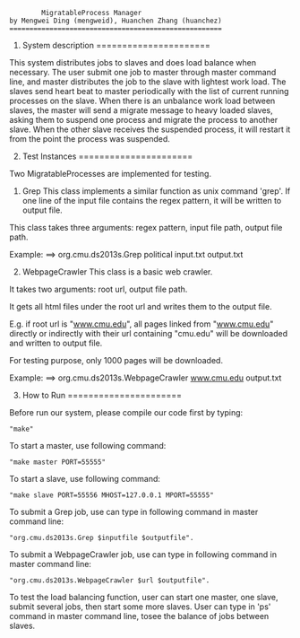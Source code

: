 			MigratableProcess Manager
	by Mengwei Ding (mengweid), Huanchen Zhang (huanchez)
	=====================================================

1. System description
======================

This system distributes jobs to slaves and does load balance when necessary. 
The user submit one job to master through master command line, and master 
distributes the job to the slave with lightest work load. The slaves send 
heart beat to master periodically with the list of current running processes
on the slave. When there is an unbalance work load between slaves, the master
 will send a migrate message to heavy loaded slaves, asking them to suspend 
one process and migrate the process to another slave. When the other slave 
receives the suspended process, it will restart it from the point the process
was suspended.

2. Test Instances
======================

Two MigratableProcesses are implemented for testing.

1) Grep
This class implements a similar function as unix command 'grep'. If one line 
of the input file contains the regex pattern, it will be written to output file.

This class takes three arguments: regex pattern, input file path, output file path.

Example:
==> org.cmu.ds2013s.Grep political input.txt output.txt

2) WebpageCrawler
This class is a basic web crawler.

It takes two arguments: root url, output file path.

It gets all html files under the root url and writes them to the output file.

E.g. if root url is "www.cmu.edu", all pages linked from "www.cmu.edu" directly or 
indirectly with their url containing "cmu.edu" will be downloaded and written to output file.

For testing purpose, only 1000 pages will be downloaded.

Example:
==> org.cmu.ds2013s.WebpageCrawler www.cmu.edu output.txt

3. How to Run
======================

Before run our system, please compile our code first by typing:
	
	"make"

To start a master, use following command:

	"make master PORT=55555"

To start a slave, use following command:
	
	"make slave PORT=55556 MHOST=127.0.0.1 MPORT=55555"

To submit a Grep job, use can type in following command in master command line:

	"org.cmu.ds2013s.Grep $inputfile $outputfile".

To submit a WebpageCrawler job, use can type in following command in master command line:

	"org.cmu.ds2013s.WebpageCrawler $url $outputfile".

To test the load balancing function, user can start one master, one slave, submit several jobs, 
then start some more slaves. User can type in 'ps' command in master command line, tosee the 
balance of jobs between slaves.
